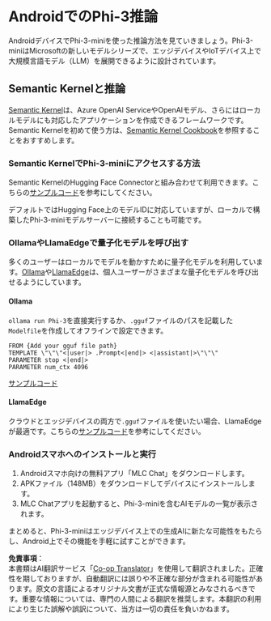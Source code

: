 <!--
CO_OP_TRANSLATOR_METADATA:
{
  "original_hash": "9481b07dda8f9715a5d1ff43fb27568b",
  "translation_date": "2025-07-16T20:11:54+00:00",
  "source_file": "md/01.Introduction/03/Android_Inference.md",
  "language_code": "ja"
}
-->
# **AndroidでのPhi-3推論**

AndroidデバイスでPhi-3-miniを使った推論方法を見ていきましょう。Phi-3-miniはMicrosoftの新しいモデルシリーズで、エッジデバイスやIoTデバイス上で大規模言語モデル（LLM）を展開できるように設計されています。

## Semantic Kernelと推論

[Semantic Kernel](https://github.com/microsoft/semantic-kernel)は、Azure OpenAI ServiceやOpenAIモデル、さらにはローカルモデルにも対応したアプリケーションを作成できるフレームワークです。Semantic Kernelを初めて使う方は、[Semantic Kernel Cookbook](https://github.com/microsoft/SemanticKernelCookBook?WT.mc_id=aiml-138114-kinfeylo)を参照することをおすすめします。

### Semantic KernelでPhi-3-miniにアクセスする方法

Semantic KernelのHugging Face Connectorと組み合わせて利用できます。こちらの[サンプルコード](https://github.com/Azure-Samples/Phi-3MiniSamples/tree/main/semantickernel?WT.mc_id=aiml-138114-kinfeylo)を参考にしてください。

デフォルトではHugging Face上のモデルIDに対応していますが、ローカルで構築したPhi-3-miniモデルサーバーに接続することも可能です。

### OllamaやLlamaEdgeで量子化モデルを呼び出す

多くのユーザーはローカルでモデルを動かすために量子化モデルを利用しています。[Ollama](https://ollama.com/)や[LlamaEdge](https://llamaedge.com)は、個人ユーザーがさまざまな量子化モデルを呼び出せるようにしています。

#### Ollama

`ollama run Phi-3`を直接実行するか、`.gguf`ファイルのパスを記載した`Modelfile`を作成してオフラインで設定できます。

```gguf
FROM {Add your gguf file path}
TEMPLATE \"\"\"<|user|> .Prompt<|end|> <|assistant|>\"\"\"
PARAMETER stop <|end|>
PARAMETER num_ctx 4096
```

[サンプルコード](https://github.com/Azure-Samples/Phi-3MiniSamples/tree/main/ollama?WT.mc_id=aiml-138114-kinfeylo)

#### LlamaEdge

クラウドとエッジデバイスの両方で`.gguf`ファイルを使いたい場合、LlamaEdgeが最適です。こちらの[サンプルコード](https://github.com/Azure-Samples/Phi-3MiniSamples/tree/main/wasm?WT.mc_id=aiml-138114-kinfeylo)を参考にしてください。

### Androidスマホへのインストールと実行

1. Androidスマホ向けの無料アプリ「MLC Chat」をダウンロードします。  
2. APKファイル（148MB）をダウンロードしてデバイスにインストールします。  
3. MLC Chatアプリを起動すると、Phi-3-miniを含むAIモデルの一覧が表示されます。

まとめると、Phi-3-miniはエッジデバイス上での生成AIに新たな可能性をもたらし、Android上でその機能を手軽に試すことができます。

**免責事項**：  
本書類はAI翻訳サービス「[Co-op Translator](https://github.com/Azure/co-op-translator)」を使用して翻訳されました。正確性を期しておりますが、自動翻訳には誤りや不正確な部分が含まれる可能性があります。原文の言語によるオリジナル文書が正式な情報源とみなされるべきです。重要な情報については、専門の人間による翻訳を推奨します。本翻訳の利用により生じた誤解や誤訳について、当方は一切の責任を負いかねます。